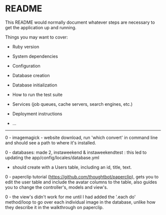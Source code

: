 # README

This README would normally document whatever steps are necessary to get the
application up and running.

Things you may want to cover:

* Ruby version

* System dependencies

* Configuration

* Database creation

* Database initialization

* How to run the test suite

* Services (job queues, cache servers, search engines, etc.)

* Deployment instructions

* ...

---------------

0 - imagemagick - website download, run 'which convert' in command line and should see      a path to where it's installed.

0 - databases: made 2, instaweekend & instaweekendtest : this led to updating the app/config/locales/database.yml
  - should create with a Users table, including an id, title, text.

0 - paperclip tutorial (https://github.com/thoughtbot/paperclip), gets you to edit the user table and include the avatar columns to the table, also guides you to change the controller's, models and view's.

0 - the view's didn't work for me until I had added the '.each do' method/loop to go over each individual image in the database, unlike how they describe it in the walkthrough on paperclip.
